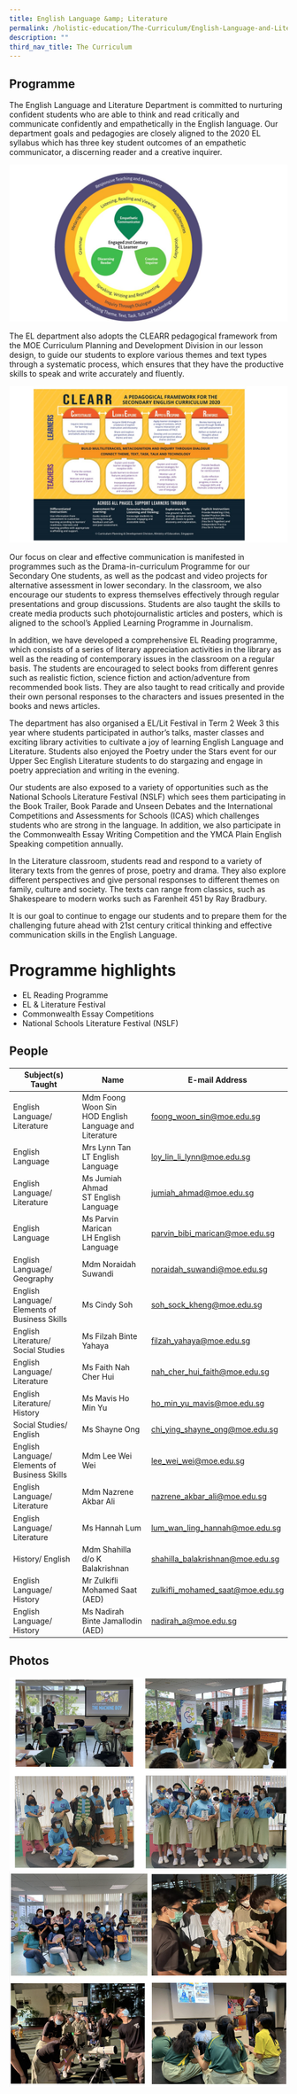 ```yaml
---
title: English Language &amp; Literature
permalink: /holistic-education/The-Curriculum/English-Language-and-Literature/
description: ""
third_nav_title: The Curriculum
---
```

Programme
---------

The English Language and Literature Department is committed to nurturing confident students who are able to think and read critically and communicate confidently and empathetically in the English language. Our department goals and pedagogies are closely aligned to the 2020 EL syllabus which has three key student outcomes of an empathetic communicator, a discerning reader and a creative inquirer.  

![](/images/EL%202020%20foci.jpeg)

The EL department also adopts the CLEARR pedagogical framework from the MOE Curriculum Planning and Development Division in our lesson design, to guide our students to explore various themes and text types through a systematic process, which ensures that they have the productive skills to speak and write accurately and fluently.  

![](/images/EL%20Clear%20framework.jpeg)

Our focus on clear and effective communication is manifested in programmes such as the Drama-in-curriculum Programme for our Secondary One students, as well as the podcast and video projects for alternative assessment in lower secondary. In the classroom, we also encourage our students to express themselves effectively through regular presentations and group discussions. Students are also taught the skills to create media products such photojournalistic articles and posters, which is aligned to the school’s Applied Learning Programme in Journalism.  

In addition, we have developed a comprehensive EL Reading programme, which consists of a series of literary appreciation activities in the library as well as the reading of contemporary issues in the classroom on a regular basis. The students are encouraged to select books from different genres such as realistic fiction, science fiction and action/adventure from recommended book lists. They are also taught to read critically and provide their own personal responses to the characters and issues presented in the books and news articles.&nbsp;

The department has also organised a EL/Lit Festival in Term 2 Week 3 this year where students participated in author’s talks, master classes and exciting library activities to cultivate a joy of learning English Language and Literature. Students also enjoyed the Poetry under the Stars event for our Upper Sec English Literature students to do stargazing and engage in poetry appreciation and writing in the evening.

Our students are also exposed to a variety of opportunities such as the National Schools Literature Festival (NSLF) which sees them participating in the Book Trailer, Book Parade and Unseen Debates and the International Competitions and Assessments for Schools (ICAS) which challenges students who are strong in the language. In addition, we also participate in the Commonwealth Essay Writing Competition and the YMCA Plain English Speaking competition annually.  

In the Literature classroom, students read and respond to a variety of literary texts from the genres of prose, poetry and drama. They also explore different perspectives and give personal responses to different themes on family, culture and society. The texts can range from classics, such as Shakespeare to modern works such as Farenheit 451 by Ray Bradbury.&nbsp;

It is our goal to continue to engage our students and to prepare them for the challenging future ahead with 21st century critical thinking and effective communication skills in the English Language.

# Programme highlights

* EL Reading Programme 
* EL &amp; Literature Festival 
* Commonwealth Essay Competitions
* National Schools Literature Festival (NSLF)

People
------


| Subject(s) Taught | Name | E-mail Address |
| -------- | -------- | -------- |
| English Language/ Literature  | Mdm Foong Woon Sin <br> HOD English Language and Literature | foong_woon_sin@moe.edu.sg |
| English Language | Mrs Lynn Tan <br> LT English Language | loy_lin_li_lynn@moe.edu.sg |
| English Language/ Literature  | Ms Jumiah Ahmad <br> ST English Language | jumiah_ahmad@moe.edu.sg |
| English Language | Ms Parvin Marican <br> LH English Language | parvin_bibi_marican@moe.edu.sg |
| English Language/ Geography | Mdm Noraidah Suwandi | noraidah_suwandi@moe.edu.sg |
| English Language/ Elements of Business Skills | Ms Cindy Soh | soh_sock_kheng@moe.edu.sg |
| English Literature/ Social Studies | Ms Filzah Binte Yahaya| filzah_yahaya@moe.edu.sg |
| English Language/ Literature | Ms Faith Nah Cher Hui | nah_cher_hui_faith@moe.edu.sg |
| English Literature/ History | Ms Mavis Ho Min Yu| ho_min_yu_mavis@moe.edu.sg |
| Social Studies/ English | Ms Shayne Ong| chi_ying_shayne_ong@moe.edu.sg |
| English Language/ Elements of Business Skills | Mdm Lee Wei Wei| lee_wei_wei@moe.edu.sg |
| English Language/ Literature | Mdm Nazrene Akbar Ali | nazrene_akbar_ali@moe.edu.sg |
| English Language/ Literature | Ms Hannah Lum | lum_wan_ling_hannah@moe.edu.sg |
| History/ English | Mdm Shahilla d/o K Balakrishnan| shahilla_balakrishnan@moe.edu.sg |
| English Language/ History | Mr Zulkifli Mohamed Saat (AED) | zulkifli_mohamed_saat@moe.edu.sg |
| English Language/ History | Ms Nadirah Binte Jamallodin (AED) | nadirah_a@moe.edu.sg |

Photos
------
![](/images/english.png)
![](/images/english2.png)